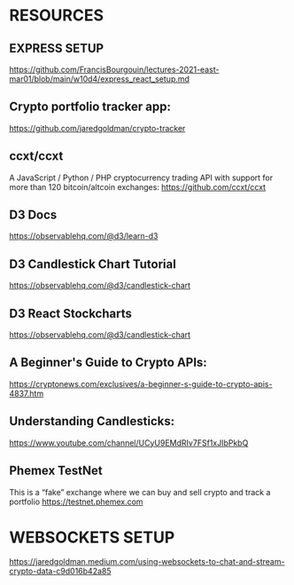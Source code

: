 # RESOURCES

## EXPRESS SETUP
https://github.com/FrancisBourgouin/lectures-2021-east-mar01/blob/main/w10d4/express_react_setup.md

## Crypto portfolio tracker app:
https://github.com/jaredgoldman/crypto-tracker

## ccxt/ccxt
A JavaScript / Python / PHP cryptocurrency trading API with support for more than 120 bitcoin/altcoin exchanges:
https://github.com/ccxt/ccxt

## D3 Docs
https://observablehq.com/@d3/learn-d3

## D3 Candlestick Chart Tutorial
https://observablehq.com/@d3/candlestick-chart

## D3 React Stockcharts

https://observablehq.com/@d3/candlestick-chart

## A Beginner's Guide to Crypto APIs:
https://cryptonews.com/exclusives/a-beginner-s-guide-to-crypto-apis-4837.htm

## Understanding Candlesticks:
https://www.youtube.com/channel/UCyU9EMdRIv7FSf1xJIbPkbQ

## Phemex TestNet
This is a “fake” exchange where we can buy and sell crypto and track a portfolio 
https://testnet.phemex.com

# WEBSOCKETS SETUP
https://jaredgoldman.medium.com/using-websockets-to-chat-and-stream-crypto-data-c9d016b42a85